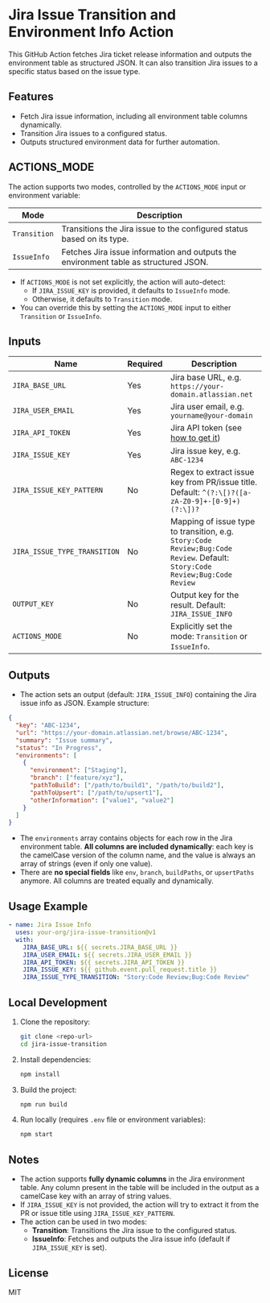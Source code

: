 # Jira Issue Transition and Environment Info Action

This GitHub Action fetches Jira ticket release information and outputs the environment table as structured JSON. It can also transition Jira issues to a specific status based on the issue type.

## Features
- Fetch Jira issue information, including all environment table columns dynamically.
- Transition Jira issues to a configured status.
- Outputs structured environment data for further automation.

## ACTIONS_MODE

The action supports two modes, controlled by the `ACTIONS_MODE` input or environment variable:

| Mode         | Description                                                                                 |
|--------------|---------------------------------------------------------------------------------------------|
| `Transition` | Transitions the Jira issue to the configured status based on its type.                      |
| `IssueInfo`  | Fetches Jira issue information and outputs the environment table as structured JSON.         |

- If `ACTIONS_MODE` is not set explicitly, the action will auto-detect:
  - If `JIRA_ISSUE_KEY` is provided, it defaults to `IssueInfo` mode.
  - Otherwise, it defaults to `Transition` mode.
- You can override this by setting the `ACTIONS_MODE` input to either `Transition` or `IssueInfo`.

## Inputs
| Name                    | Required | Description                                                                 |
|-------------------------|----------|-----------------------------------------------------------------------------|
| `JIRA_BASE_URL`         | Yes      | Jira base URL, e.g. `https://your-domain.atlassian.net`                     |
| `JIRA_USER_EMAIL`       | Yes      | Jira user email, e.g. `yourname@your-domain`                                |
| `JIRA_API_TOKEN`        | Yes      | Jira API token (see [how to get it](https://id.atlassian.com/manage-profile/security/api-tokens)) |
| `JIRA_ISSUE_KEY`        | Yes      | Jira issue key, e.g. `ABC-1234`                                             |
| `JIRA_ISSUE_KEY_PATTERN`      | No       | Regex to extract issue key from PR/issue title. Default: `^(?:\[)?([a-zA-Z0-9]+-[0-9]+)(?:\])?` |
| `JIRA_ISSUE_TYPE_TRANSITION` | No  | Mapping of issue type to transition, e.g. `Story:Code Review;Bug:Code Review`. Default: `Story:Code Review;Bug:Code Review` |
| `OUTPUT_KEY`            | No       | Output key for the result. Default: `JIRA_ISSUE_INFO`                        |
| `ACTIONS_MODE`          | No       | Explicitly set the mode: `Transition` or `IssueInfo`.                       |

## Outputs
- The action sets an output (default: `JIRA_ISSUE_INFO`) containing the Jira issue info as JSON. Example structure:

```json
{
  "key": "ABC-1234",
  "url": "https://your-domain.atlassian.net/browse/ABC-1234",
  "summary": "Issue summary",
  "status": "In Progress",
  "environments": [
    {
      "environment": ["Staging"],
      "branch": ["feature/xyz"],
      "pathToBuild": ["/path/to/build1", "/path/to/build2"],
      "pathToUpsert": ["/path/to/upsert1"],
      "otherInformation": ["value1", "value2"]
    }
  ]
}
```

- The `environments` array contains objects for each row in the Jira environment table. **All columns are included dynamically**: each key is the camelCase version of the column name, and the value is always an array of strings (even if only one value).
- There are **no special fields** like `env`, `branch`, `buildPaths`, or `upsertPaths` anymore. All columns are treated equally and dynamically.

## Usage Example

```yaml
- name: Jira Issue Info
  uses: your-org/jira-issue-transition@v1
  with:
    JIRA_BASE_URL: ${{ secrets.JIRA_BASE_URL }}
    JIRA_USER_EMAIL: ${{ secrets.JIRA_USER_EMAIL }}
    JIRA_API_TOKEN: ${{ secrets.JIRA_API_TOKEN }}
    JIRA_ISSUE_KEY: ${{ github.event.pull_request.title }}
    JIRA_ISSUE_TYPE_TRANSITION: "Story:Code Review;Bug:Code Review"
```

## Local Development

1. Clone the repository:
   ```sh
   git clone <repo-url>
   cd jira-issue-transition
   ```
2. Install dependencies:
   ```sh
   npm install
   ```
3. Build the project:
   ```sh
   npm run build
   ```
4. Run locally (requires `.env` file or environment variables):
   ```sh
   npm start
   ```

## Notes
- The action supports **fully dynamic columns** in the Jira environment table. Any column present in the table will be included in the output as a camelCase key with an array of string values.
- If `JIRA_ISSUE_KEY` is not provided, the action will try to extract it from the PR or issue title using `JIRA_ISSUE_KEY_PATTERN`.
- The action can be used in two modes:
  - **Transition**: Transitions the Jira issue to the configured status.
  - **IssueInfo**: Fetches and outputs the Jira issue info (default if `JIRA_ISSUE_KEY` is set).

## License
MIT